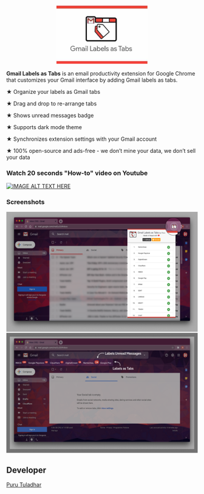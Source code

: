 <link rel="shortcut icon" type="image/x-icon" href="gmail-labels-as-tabs/images/icons/16.png">

<p align="center">
  <img width="240" src="images/store-listing/small-promo-tile.jpg" />
</p>

**Gmail Labels as Tabs** is an email productivity extension for Google Chrome that customizes your Gmail interface by adding Gmail labels as tabs.

★ Organize your labels as Gmail tabs

★ Drag and drop to re-arrange tabs

★ Shows unread messages badge

★ Supports dark mode theme

★ Synchronizes extension settings with your Gmail account

★ 100% open-source and ads-free - we don’t mine your data, we don’t sell your data

### Watch 20 seconds "How-to" video on Youtube
[![IMAGE ALT TEXT HERE](https://img.youtube.com/vi/XF5KXcwmlmo/0.jpg)](https://www.youtube.com/watch?v=XF5KXcwmlmo)

### Screenshots
![](images/screenshots/screenshot-1.png)
![](images/screenshots/screenshot-2.png)

## Developer
[Puru Tuladhar](https://github.com/tuladhar)
